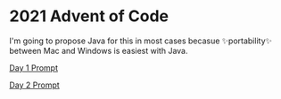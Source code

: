 # 2021 Advent of Code

I'm going to propose Java for this in most cases becasue ✨portability✨ between Mac and Windows is easiest with Java.

[Day 1 Prompt](https://adventofcode.com/2021/day/1)

[Day 2 Prompt](https://adventofcode.com/2021/day/2)

